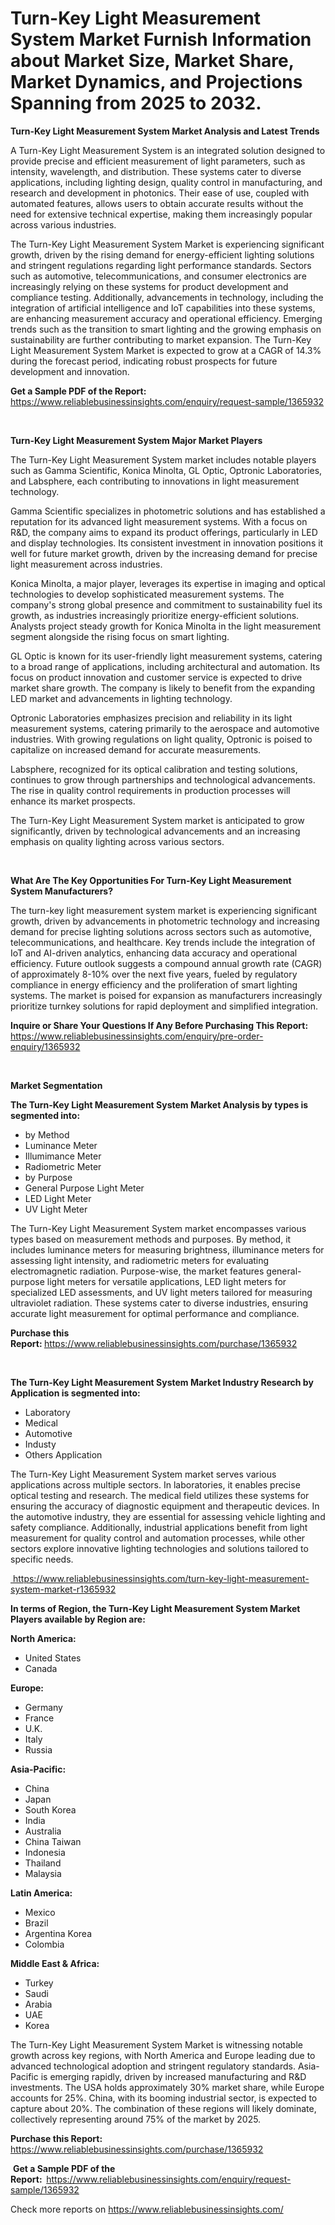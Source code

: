 <p><h1>Turn-Key Light Measurement System Market Furnish Information about Market Size, Market Share, Market Dynamics, and Projections Spanning from 2025 to 2032.</h1></p><p><strong>Turn-Key Light Measurement System Market Analysis and Latest Trends</strong></p>
<p><p>A Turn-Key Light Measurement System is an integrated solution designed to provide precise and efficient measurement of light parameters, such as intensity, wavelength, and distribution. These systems cater to diverse applications, including lighting design, quality control in manufacturing, and research and development in photonics. Their ease of use, coupled with automated features, allows users to obtain accurate results without the need for extensive technical expertise, making them increasingly popular across various industries.</p><p>The Turn-Key Light Measurement System Market is experiencing significant growth, driven by the rising demand for energy-efficient lighting solutions and stringent regulations regarding light performance standards. Sectors such as automotive, telecommunications, and consumer electronics are increasingly relying on these systems for product development and compliance testing. Additionally, advancements in technology, including the integration of artificial intelligence and IoT capabilities into these systems, are enhancing measurement accuracy and operational efficiency. Emerging trends such as the transition to smart lighting and the growing emphasis on sustainability are further contributing to market expansion. The Turn-Key Light Measurement System Market is expected to grow at a CAGR of 14.3% during the forecast period, indicating robust prospects for future development and innovation.</p></p>
<p><strong>Get a Sample PDF of the Report:&nbsp;</strong> <a href="https://www.reliablebusinessinsights.com/enquiry/request-sample/1365932?utm_campaign=3027&utm_medium=2&utm_source=Github&utm_content=ia&utm_term=22032025&utm_id=turn-key-light-measurement-system">https://www.reliablebusinessinsights.com/enquiry/request-sample/1365932</a></p>
<p>&nbsp;</p>
<p><strong>Turn-Key Light Measurement System Major Market Players</strong></p>
<p><p>The Turn-Key Light Measurement System market includes notable players such as Gamma Scientific, Konica Minolta, GL Optic, Optronic Laboratories, and Labsphere, each contributing to innovations in light measurement technology.</p><p>Gamma Scientific specializes in photometric solutions and has established a reputation for its advanced light measurement systems. With a focus on R&D, the company aims to expand its product offerings, particularly in LED and display technologies. Its consistent investment in innovation positions it well for future market growth, driven by the increasing demand for precise light measurement across industries.</p><p>Konica Minolta, a major player, leverages its expertise in imaging and optical technologies to develop sophisticated measurement systems. The company's strong global presence and commitment to sustainability fuel its growth, as industries increasingly prioritize energy-efficient solutions. Analysts project steady growth for Konica Minolta in the light measurement segment alongside the rising focus on smart lighting.</p><p>GL Optic is known for its user-friendly light measurement systems, catering to a broad range of applications, including architectural and automation. Its focus on product innovation and customer service is expected to drive market share growth. The company is likely to benefit from the expanding LED market and advancements in lighting technology.</p><p>Optronic Laboratories emphasizes precision and reliability in its light measurement systems, catering primarily to the aerospace and automotive industries. With growing regulations on light quality, Optronic is poised to capitalize on increased demand for accurate measurements.</p><p>Labsphere, recognized for its optical calibration and testing solutions, continues to grow through partnerships and technological advancements. The rise in quality control requirements in production processes will enhance its market prospects.</p><p>The Turn-Key Light Measurement System market is anticipated to grow significantly, driven by technological advancements and an increasing emphasis on quality lighting across various sectors.</p></p>
<p>&nbsp;</p>
<p><strong>What Are The Key Opportunities For Turn-Key Light Measurement System Manufacturers?</strong></p>
<p><p>The turn-key light measurement system market is experiencing significant growth, driven by advancements in photometric technology and increasing demand for precise lighting solutions across sectors such as automotive, telecommunications, and healthcare. Key trends include the integration of IoT and AI-driven analytics, enhancing data accuracy and operational efficiency. Future outlook suggests a compound annual growth rate (CAGR) of approximately 8-10% over the next five years, fueled by regulatory compliance in energy efficiency and the proliferation of smart lighting systems. The market is poised for expansion as manufacturers increasingly prioritize turnkey solutions for rapid deployment and simplified integration.</p></p>
<p><strong>Inquire or Share Your Questions If Any Before Purchasing This Report:</strong> <a href="https://www.reliablebusinessinsights.com/enquiry/pre-order-enquiry/1365932?utm_campaign=3027&utm_medium=2&utm_source=Github&utm_content=ia&utm_term=22032025&utm_id=turn-key-light-measurement-system">https://www.reliablebusinessinsights.com/enquiry/pre-order-enquiry/1365932</a></p>
<p>&nbsp;</p>
<p><strong>Market Segmentation</strong></p>
<p><strong>The Turn-Key Light Measurement System Market Analysis by types is segmented into:</strong></p>
<p><ul><li>by Method</li><li>Luminance Meter</li><li>Illumimance Meter</li><li>Radiometric Meter</li><li>by Purpose</li><li>General Purpose Light Meter</li><li>LED Light Meter</li><li>UV Light Meter</li></ul></p>
<p><p>The Turn-Key Light Measurement System market encompasses various types based on measurement methods and purposes. By method, it includes luminance meters for measuring brightness, illuminance meters for assessing light intensity, and radiometric meters for evaluating electromagnetic radiation. Purpose-wise, the market features general-purpose light meters for versatile applications, LED light meters for specialized LED assessments, and UV light meters tailored for measuring ultraviolet radiation. These systems cater to diverse industries, ensuring accurate light measurement for optimal performance and compliance.</p></p>
<p><strong>Purchase this Report:&nbsp;</strong><a href="https://www.reliablebusinessinsights.com/purchase/1365932?utm_campaign=3027&utm_medium=2&utm_source=Github&utm_content=ia&utm_term=22032025&utm_id=turn-key-light-measurement-system">https://www.reliablebusinessinsights.com/purchase/1365932</a></p>
<p>&nbsp;</p>
<p><strong>The Turn-Key Light Measurement System Market Industry Research by Application is segmented into:</strong></p>
<p><ul><li>Laboratory</li><li>Medical</li><li>Automotive</li><li>Industy</li><li>Others Application</li></ul></p>
<p><p>The Turn-Key Light Measurement System market serves various applications across multiple sectors. In laboratories, it enables precise optical testing and research. The medical field utilizes these systems for ensuring the accuracy of diagnostic equipment and therapeutic devices. In the automotive industry, they are essential for assessing vehicle lighting and safety compliance. Additionally, industrial applications benefit from light measurement for quality control and automation processes, while other sectors explore innovative lighting technologies and solutions tailored to specific needs.</p></p>
<p><a href="https://www.reliablebusinessinsights.com/turn-key-light-measurement-system-market-r1365932?utm_campaign=3027&utm_medium=2&utm_source=Github&utm_content=ia&utm_term=22032025&utm_id=turn-key-light-measurement-system">&nbsp;https://www.reliablebusinessinsights.com/turn-key-light-measurement-system-market-r1365932</a></p>
<p><strong>In terms of Region, the Turn-Key Light Measurement System Market Players available by Region are:</strong></p>
<p>
    <p> <strong> North America: </strong>
        <ul>
            <li>United States</li>
            <li>Canada</li>
        </ul>
        </p> 
    <p> <strong> Europe: </strong>
        <ul>
            <li>Germany</li>
            <li>France</li>
            <li>U.K.</li>
            <li>Italy</li>
            <li>Russia</li>
        </ul>
        </p> 
    <p> <strong> Asia-Pacific: </strong>
        <ul>
            <li>China</li>
            <li>Japan</li>
            <li>South Korea</li>
            <li>India</li>
            <li>Australia</li>
            <li>China Taiwan</li>
            <li>Indonesia</li>
            <li>Thailand</li>
            <li>Malaysia</li>
        </ul>
        </p> 
    <p> <strong> Latin America: </strong>
        <ul>
            <li>Mexico</li>
            <li>Brazil</li>
            <li>Argentina Korea</li>
            <li>Colombia</li>
        </ul>
        </p> 
    <p> <strong> Middle East & Africa: </strong>
        <ul>
            <li>Turkey</li>
            <li>Saudi</li>
            <li>Arabia</li>
            <li>UAE</li>
            <li>Korea</li>
        </ul>
    </p>
    </p>
<p><p>The Turn-Key Light Measurement System Market is witnessing notable growth across key regions, with North America and Europe leading due to advanced technological adoption and stringent regulatory standards. Asia-Pacific is emerging rapidly, driven by increased manufacturing and R&D investments. The USA holds approximately 30% market share, while Europe accounts for 25%. China, with its booming industrial sector, is expected to capture about 20%. The combination of these regions will likely dominate, collectively representing around 75% of the market by 2025.</p></p>
<p><strong>Purchase this Report: </strong><a href="https://www.reliablebusinessinsights.com/purchase/1365932?utm_campaign=3027&utm_medium=2&utm_source=Github&utm_content=ia&utm_term=22032025&utm_id=turn-key-light-measurement-system">https://www.reliablebusinessinsights.com/purchase/1365932</a></p>
<p>&nbsp;<strong>Get a Sample PDF of the Report:&nbsp;&nbsp;</strong><a href="https://www.reliablebusinessinsights.com/enquiry/request-sample/1365932?utm_campaign=3027&utm_medium=2&utm_source=Github&utm_content=ia&utm_term=22032025&utm_id=turn-key-light-measurement-system">https://www.reliablebusinessinsights.com/enquiry/request-sample/1365932</a></p>
<p><strong></strong></p>
<p>Check more reports on <a href="https://www.reliablebusinessinsights.com/?utm_campaign=3027&utm_medium=2&utm_source=Github&utm_content=ia&utm_term=22032025&utm_id=turn-key-light-measurement-system">https://www.reliablebusinessinsights.com/</a></p>